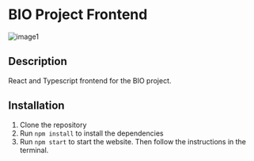 # BIO Project Frontend
![image1](https://github.com/4278-Project-Team-18/BIO-Frontend/assets/19592236/80e3a00a-5d71-4874-9ad8-d0e4b232e6ed)

## Description
React and Typescript frontend for the BIO project.

## Installation
1. Clone the repository
2. Run `npm install` to install the dependencies
3. Run `npm start` to start the website. Then follow the instructions in the terminal.



